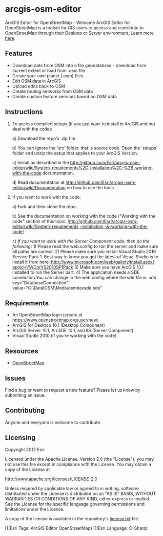 # arcgis-osm-editor

ArcGIS Editor for OpenStreetMap - Welcome
ArcGIS Editor for OpenStreetMap is a toolset for GIS users to access and contribute to OpenStreetMap through their Desktop or Server environment.  Learn more [here](http://www.esri.com/osmeditor).

## Features
* Download data from OSM into a file geodatabase - download from current extent or load from .osm file
* Create your own planet (.osm) files
* Edit OSM data in ArcGIS
* Upload edits back to OSM
* Create routing networks from OSM data
* Create custom feature services based on OSM data

## Instructions
1. To access compiled setups (if you just want to install in ArcGIS and not deal with the code):

	a) Download the repo's .zip file

	b) You can ignore the 'src' folder, that is source code. Open the 'setups' folder and unzip the setup that applies to your ArcGIS Version.
	
	c) Install as described in the http://github.com/Esri/arcgis-osm-editor/wiki/System-requirements%2C-installation%2C-%26-working-with-the-code documentation.
	
	d) Read documentation at http://github.com/Esri/arcgis-osm-editor/wiki/Documentation on how to use the tools

2. If you want to work with the code:
	
	a) Fork and then clone the repo. 
	
	b) See the documentation on working with the code ("Working with the code" section of this topic: http://github.com/Esri/arcgis-osm-editor/wiki/System-requirements,-installation,-&-working-with-the-code).
	
	c) *If you want to work with the Server Component code, then do the following*: 
		1) Please read the web.config to run the server and make sure all paths are correct.
		2) Please make sure you install Visual Studio 2010 Service Pack 1. Best way to know you got the latest of Visual Studio is to install it from here: http://www.microsoft.com/web/gallery/install.aspx?appid=VWDorVS2010SP1Pack
		3) Make sure you have ArcGIS 10.1 installed to run the Server part.
		4) The application needs a SDE connection.You can change in the web.config where the sde file is:
    	 	 add key="DatabaseConnection" value="C:\Data\OSM\Mxds\osmdevsde.sde"

## Requirements

* An OpenStreetMap login (create at https://www.openstreetmap.org/user/new)
* ArcGIS for Desktop 10.1 (Desktop Component)
* ArcGIS Server 10.1, ArcSDE 10.1, and IIS (Server Component)
* Visual Studio 2010 (if you're working with the code)

## Resources

* [OpenStreetMap](http://www.openstreetmap.org)

## Issues

Find a bug or want to request a new feature?  Please let us know by submitting an issue.

## Contributing

Anyone and everyone is welcome to contribute. 

## Licensing
Copyright 2012 Esri

Licensed under the Apache License, Version 2.0 (the "License");
you may not use this file except in compliance with the License.
You may obtain a copy of the License at

   http://www.apache.org/licenses/LICENSE-2.0

Unless required by applicable law or agreed to in writing, software
distributed under the License is distributed on an "AS IS" BASIS,
WITHOUT WARRANTIES OR CONDITIONS OF ANY KIND, either express or implied.
See the License for the specific language governing permissions and
limitations under the License.

A copy of the license is available in the repository's [license.txt]( https://github.com/Esri/arcgis-osm-editor/blob/master/license.txt) file.

[](Esri Tags: ArcGIS Editor OpenStreetMap)
[](Esri Language: C-Sharp)
